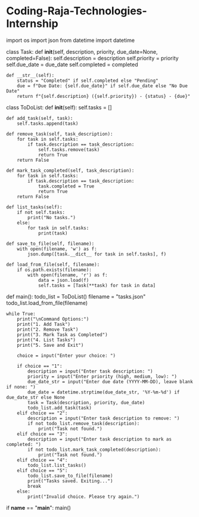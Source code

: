 # Coding-Raja-Technologies-Internship
import os
import json
from datetime import datetime

class Task:
    def __init__(self, description, priority, due_date=None, completed=False):
        self.description = description
        self.priority = priority
        self.due_date = due_date
        self.completed = completed

    def __str__(self):
        status = "Completed" if self.completed else "Pending"
        due = f"Due Date: {self.due_date}" if self.due_date else "No Due Date"
        return f"{self.description} ({self.priority}) - {status} - {due}"

class ToDoList:
    def __init__(self):
        self.tasks = []

    def add_task(self, task):
        self.tasks.append(task)

    def remove_task(self, task_description):
        for task in self.tasks:
            if task.description == task_description:
                self.tasks.remove(task)
                return True
        return False

    def mark_task_completed(self, task_description):
        for task in self.tasks:
            if task.description == task_description:
                task.completed = True
                return True
        return False

    def list_tasks(self):
        if not self.tasks:
            print("No tasks.")
        else:
            for task in self.tasks:
                print(task)

    def save_to_file(self, filename):
        with open(filename, 'w') as f:
            json.dump([task.__dict__ for task in self.tasks], f)

    def load_from_file(self, filename):
        if os.path.exists(filename):
            with open(filename, 'r') as f:
                data = json.load(f)
                self.tasks = [Task(**task) for task in data]

def main():
    todo_list = ToDoList()
    filename = "tasks.json"
    todo_list.load_from_file(filename)

    while True:
        print("\nCommand Options:")
        print("1. Add Task")
        print("2. Remove Task")
        print("3. Mark Task as Completed")
        print("4. List Tasks")
        print("5. Save and Exit")

        choice = input("Enter your choice: ")

        if choice == "1":
            description = input("Enter task description: ")
            priority = input("Enter priority (high, medium, low): ")
            due_date_str = input("Enter due date (YYYY-MM-DD), leave blank if none: ")
            due_date = datetime.strptime(due_date_str, '%Y-%m-%d') if due_date_str else None
            task = Task(description, priority, due_date)
            todo_list.add_task(task)
        elif choice == "2":
            description = input("Enter task description to remove: ")
            if not todo_list.remove_task(description):
                print("Task not found.")
        elif choice == "3":
            description = input("Enter task description to mark as completed: ")
            if not todo_list.mark_task_completed(description):
                print("Task not found.")
        elif choice == "4":
            todo_list.list_tasks()
        elif choice == "5":
            todo_list.save_to_file(filename)
            print("Tasks saved. Exiting...")
            break
        else:
            print("Invalid choice. Please try again.")

if __name__ == "__main__":
    main()

